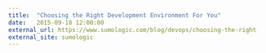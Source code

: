 ```yaml
---
title:  "Choosing the Right Development Environment For You"
date:   2015-09-10 12:00:00
external_url: https://www.sumologic.com/blog/devops/choosing-the-right-development-environment-for-you/
external_site: sumologic
---
```

